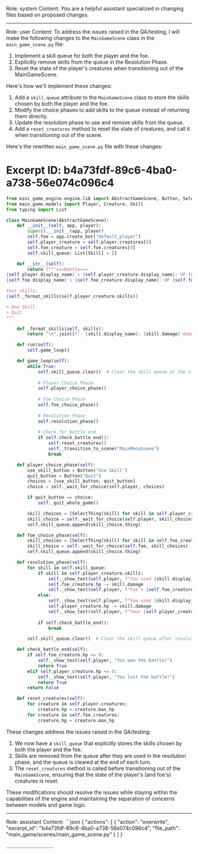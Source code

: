 Role: system
Content: You are a helpful assistant specialized in changing files based on proposed changes.
__________________
Role: user
Content: To address the issues raised in the QA/testing, I will make the following changes to the `MainGameScene` class in the `main_game_scene.py` file:

1. Implement a skill queue for both the player and the foe.
2. Explicitly remove skills from the queue in the Resolution Phase.
3. Reset the state of the player's creatures when transitioning out of the MainGameScene.

Here's how we'll implement these changes:

1. Add a `skill_queue` attribute to the `MainGameScene` class to store the skills chosen by both the player and the foe.
2. Modify the choice phases to add skills to the queue instead of returning them directly.
3. Update the resolution phase to use and remove skills from the queue.
4. Add a `reset_creatures` method to reset the state of creatures, and call it when transitioning out of the scene.

Here's the rewritten `main_game_scene.py` file with these changes:

# Excerpt ID: b4a73fdf-89c6-4ba0-a738-56e074c096c4
```python main_game/scenes/main_game_scene.py
from mini_game_engine.engine.lib import AbstractGameScene, Button, SelectThing
from main_game.models import Player, Creature, Skill
from typing import List

class MainGameScene(AbstractGameScene):
    def __init__(self, app, player):
        super().__init__(app, player)
        self.foe = app.create_bot("default_player")
        self.player_creature = self.player.creatures[0]
        self.foe_creature = self.foe.creatures[0]
        self.skill_queue: List[Skill] = []

    def __str__(self):
        return f"""===Battle===
{self.player.display_name}'s {self.player_creature.display_name}: HP {self.player_creature.hp}/{self.player_creature.max_hp}
{self.foe.display_name}'s {self.foe_creature.display_name}: HP {self.foe_creature.hp}/{self.foe_creature.max_hp}

Your skills:
{self._format_skills(self.player_creature.skills)}

> Use Skill
> Quit
"""

    def _format_skills(self, skills):
        return "\n".join([f"- {skill.display_name}: {skill.damage} damage" for skill in skills])

    def run(self):
        self.game_loop()

    def game_loop(self):
        while True:
            self.skill_queue.clear()  # Clear the skill queue at the start of each turn
            
            # Player Choice Phase
            self.player_choice_phase()
            
            # Foe Choice Phase
            self.foe_choice_phase()
            
            # Resolution Phase
            self.resolution_phase()
            
            # Check for battle end
            if self.check_battle_end():
                self.reset_creatures()
                self._transition_to_scene("MainMenuScene")
                break

    def player_choice_phase(self):
        use_skill_button = Button("Use Skill")
        quit_button = Button("Quit")
        choices = [use_skill_button, quit_button]
        choice = self._wait_for_choice(self.player, choices)

        if quit_button == choice:
            self._quit_whole_game()

        skill_choices = [SelectThing(skill) for skill in self.player_creature.skills]
        skill_choice = self._wait_for_choice(self.player, skill_choices)
        self.skill_queue.append(skill_choice.thing)

    def foe_choice_phase(self):
        skill_choices = [SelectThing(skill) for skill in self.foe_creature.skills]
        skill_choice = self._wait_for_choice(self.foe, skill_choices)
        self.skill_queue.append(skill_choice.thing)

    def resolution_phase(self):
        for skill in self.skill_queue:
            if skill in self.player_creature.skills:
                self._show_text(self.player, f"You used {skill.display_name}!")
                self.foe_creature.hp -= skill.damage
                self._show_text(self.player, f"Foe's {self.foe_creature.display_name} took {skill.damage} damage!")
            else:
                self._show_text(self.player, f"Foe used {skill.display_name}!")
                self.player_creature.hp -= skill.damage
                self._show_text(self.player, f"Your {self.player_creature.display_name} took {skill.damage} damage!")
            
            if self.check_battle_end():
                break

        self.skill_queue.clear()  # Clear the skill queue after resolution

    def check_battle_end(self):
        if self.foe_creature.hp <= 0:
            self._show_text(self.player, "You won the battle!")
            return True
        elif self.player_creature.hp <= 0:
            self._show_text(self.player, "You lost the battle!")
            return True
        return False

    def reset_creatures(self):
        for creature in self.player.creatures:
            creature.hp = creature.max_hp
        for creature in self.foe.creatures:
            creature.hp = creature.max_hp
```

These changes address the issues raised in the QA/testing:

1. We now have a `skill_queue` that explicitly stores the skills chosen by both the player and the foe.
2. Skills are removed from the queue after they are used in the resolution phase, and the queue is cleared at the end of each turn.
3. The `reset_creatures` method is called before transitioning out of the `MainGameScene`, ensuring that the state of the player's (and foe's) creatures is reset.

These modifications should resolve the issues while staying within the capabilities of the engine and maintaining the separation of concerns between models and game logic.
__________________
Role: assistant
Content: ```json
{
  "actions": [
    {
      "action": "overwrite",
      "excerpt_id": "b4a73fdf-89c6-4ba0-a738-56e074c096c4",
      "file_path": "main_game/scenes/main_game_scene.py"
    }
  ]
}
```
__________________
